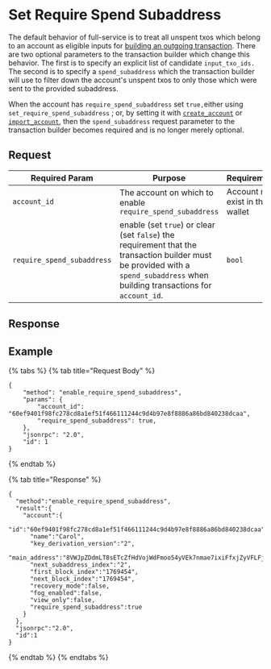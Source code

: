 # Set Require Spend Subaddress

The default behavior of full-service is to treat all unspent txos which belong to an account as eligible inputs for [building an outgoing transaction](../../transaction/transaction/build\_and\_submit\_transaction.md).  There are two optional parameters to the transaction builder which change this behavior.  The first is to specify an explicit list of candidate `input_txo_ids.` The second is to specify a `spend_subaddress` which the transaction builder will use to filter down the account's unspent txos to only those which were sent to the provided subaddress.

When the account has `require_spend_subaddress` set `true,`either using `set_require_spend_subaddress` ; or, by setting it with [`create_account`](create\_account.md) or [`import_account`](import\_account.md), then the `spend_subaddress` request parameter to the transaction builder becomes required and is no longer merely optional.

## Request

| Required Param             | Purpose                                                                                                                                                                          | Requirements                     |
| -------------------------- | -------------------------------------------------------------------------------------------------------------------------------------------------------------------------------- | -------------------------------- |
| `account_id`               | The account on which to enable `require_spend_subaddress`                                                                                                                        | Account must exist in the wallet |
| `require_spend_subaddress` | enable (set `true`) or clear (set `false`) the requirement that the transaction builder must be provided with a `spend_subaddress` when building transactions for `account_id`.  | `bool`                           |

## Response

## Example

{% tabs %}
{% tab title="Request Body" %}
```
{
    "method": "enable_require_spend_subaddress",
    "params": {
        "account_id": "60ef9401f98fc278cd8a1ef51f466111244c9d4b97e8f8886a86bd840238dcaa",
        "require_spend_subaddress": true,
    },
    "jsonrpc": "2.0",
    "id": 1
}
```
{% endtab %}

{% tab title="Response" %}
```
{
  "method":"enable_require_spend_subaddress",
  "result":{
    "account":{
      "id":"60ef9401f98fc278cd8a1ef51f466111244c9d4b97e8f8886a86bd840238dcaa",
      "name":"Carol",
      "key_derivation_version":"2",
      "main_address":"8VWJpZDdmLT8sETcZfHdVojWdFmoo54yVEk7nmae7ixiFfxjZyVFLFj9moCiJBzkeg6Vd5BPXbbwrDvoZuxWZWsyU3G3rEvQdqZBmEbfh7x",
      "next_subaddress_index":"2",
      "first_block_index":"1769454",
      "next_block_index":"1769454",
      "recovery_mode":false,
      "fog_enabled":false,
      "view_only":false,
      "require_spend_subaddress":true
    }
  },
  "jsonrpc":"2.0",
  "id":1
}
```
{% endtab %}
{% endtabs %}
